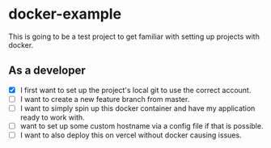 # docker-example

This is going to be a test project to get familiar with setting up projects with docker.

## As a developer

- [x] I first want to set up the project's local git to use the correct account.
- [ ] I want to create a new feature branch from master.
- [ ] I want to simply spin up this docker container and have my application ready to work with.
- [ ] want to set up some custom hostname via a config file if that is possible.
- [ ] I want to also deploy this on vercel without docker causing issues.
